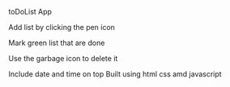 toDoList App 

Add list by clicking the pen icon

Mark green list that are done

Use the garbage icon to delete it

Include date and time on top
Built using html css amd javascript
